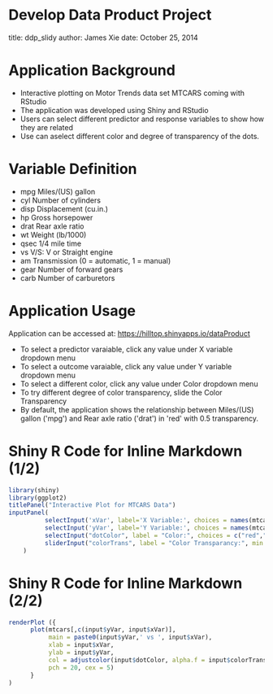 Develop Data Product Project
========================================================
title: ddp_slidy
author: James Xie
date: October 25, 2014
    
Application Background
========================================================    

 -  Interactive plotting on Motor Trends data set MTCARS coming with RStudio 
 -  The application was developed using Shiny and RStudio
 -  Users can select different predictor and response variables to show how they are related
 -  Use can aselect different color and degree of transparency of the dots. 

Variable Definition
========================================================
 -  mpg  Miles/(US) gallon
 -  cyl	Number of cylinders
 -  disp	Displacement (cu.in.)
 -  hp	  Gross horsepower
 -  drat	Rear axle ratio
 -  wt 	Weight (lb/1000)
 -  qsec	1/4 mile time
 -  vs	  V/S: V or Straight engine
 -  am	 Transmission (0 = automatic, 1 = manual)
 -  gear	Number of forward gears
 -  carb	Number of carburetors
 
Application Usage
========================================================
  
  Application can be accessed at: https://hilltop.shinyapps.io/dataProduct
 
 -  To select a predictor varaiable, click any value under X variable dropdown menu
 -  To select a outcome varaiable, click any value under Y variable dropdown menu 
 -  To select a different color, click any value under Color dropdown menu 
 -  To try different degree of color transparency, slide the Color Transparency
 -  By default, the application shows the relationship between Miles/(US) gallon ('mpg') and Rear axle ratio ('drat') in 'red' with 0.5 transparency. 
 

Shiny R Code for Inline Markdown (1/2)
========================================================

```r
library(shiny)
library(ggplot2)
titlePanel("Interactive Plot for MTCARS Data")
inputPanel(
          selectInput('xVar', label='X Variable:', choices = names(mtcars), selected=names(mtcars)[[1]], width=160),
          selectInput('yVar', label='Y Variable:', choices = names(mtcars), selected=names(mtcars)[[5]], width=160),
          selectInput("dotColor", label = "Color:", choices = c("red","green","blue","yellow"), selected = "red", width=160),
          sliderInput("colorTrans", label = "Color Transparancy:", min = 0.1,  max = 1.0, value = 0.5, step = 0.1, width=160)
    )
```
Shiny R Code for Inline Markdown (2/2)
========================================================

```r
renderPlot ({ 
      plot(mtcars[,c(input$yVar, input$xVar)],
           main = paste0(input$yVar,' vs ', input$xVar),
           xlab = input$xVar,
           ylab = input$yVar,
           col = adjustcolor(input$dotColor, alpha.f = input$colorTrans),
           pch = 20, cex = 5)
      } 
) 
```
